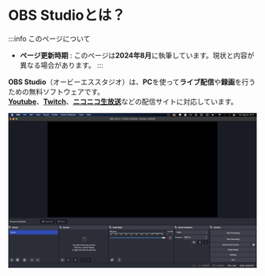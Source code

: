 # OBS Studioとは？

:::info このページについて

- **ページ更新時期** : このページは**2024年8月**に執筆しています。現状と内容が異なる場合があります。
:::

**OBS Studio**（オービーエススタジオ）は、**PC**を使って**ライブ配信**や**録画**を行うための無料ソフトウェアです。  
[**Youtube**](https://www.youtube.com)、[**Twitch**](https://www.twitch.tv)、[**ニコニコ生放送**](https://live.nicovideo.jp)などの配信サイトに対応しています。

![obs window](obs_window.png)
